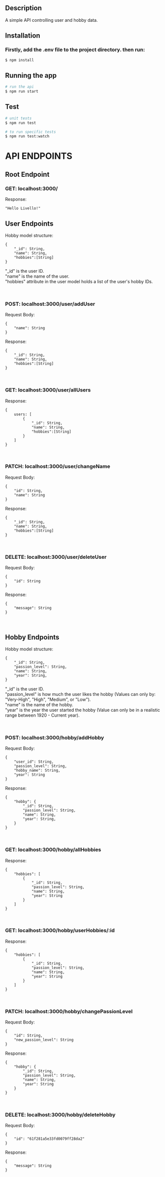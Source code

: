 ## Description

A simple API controlling user and hobby data.

## Installation

### Firstly, add the .env file to the project directory. then run:

```bash
$ npm install
```

## Running the app

```bash
# run the api
$ npm run start
```

## Test

```bash
# unit tests
$ npm run test

# to run specific tests
$ npm run test:watch
```

# API ENDPOINTS

## Root Endpoint

### GET: localhost:3000/

Response:

```
"Hello Livello!"
```

## User Endpoints

Hobby model structure:

```
{
    "_id": String,
    "name": String,
    "hobbies":[String]
}
```

"\_id" is the user ID.\
"name" is the name of the user.\
"hobbies" attribute in the user model holds a list of the user's hobby IDs.

<br />

### POST: localhost:3000/user/addUser

Request Body:

```
{
    "name": String
}
```

Response:

```
{
    "_id": String,
    "name": String,
    "hobbies":[String]
}
```

<br />

### GET: localhost:3000/user/allUsers

Response:

```
{
    users: [
        {
            "_id": String,
            "name": String,
            "hobbies":[String]
        }
    ]
}
```

<br />

### PATCH: localhost:3000/user/changeName

Request Body:

```
{
    "id": String,
    "name": String
}
```

Response:

```
{
    "_id": String,
    "name": String,
    "hobbies":[String]
}
```

<br />

### DELETE: localhost:3000/user/deleteUser

Request Body:

```
{
    "id": String
}
```

Response:

```
{
    "message": String
}
```

<br />

## Hobby Endpoints

Hobby model structure:

```
{
    "_id": String,
    "passion_level": String,
    "name": String,
    "year": String,
}
```

"\_id" is the user ID.\
"passion_level" is how much the user likes the hobby (Values can only by: "Very-High", "High", "Medium", or "Low").\
"name" is the name of the hobby.\
"year" is the year the user started the hobby (Value can only be in a realistic range between 1920 - Current year).

<br />

### POST: localhost:3000/hobby/addHobby

Request Body:

```
{
    "user_id": String,
    "passion_level": String,
    "hobby_name": String,
    "year": String
}
```

Response:

```
{
    "hobby": {
        "_id": String,
        "passion_level": String,
        "name": String,
        "year": String,
    }
}
```

<br />

### GET: localhost:3000/hobby/allHobbies

Response:

```
{
    "hobbies": [
        {
            "_id": String,
            "passion_level": String,
            "name": String,
            "year": String
        }
    ]
}
```

<br />

### GET: localhost:3000/hobby/userHobbies/:id

Response:

```
{
    "hobbies": [
        {
            "_id": String,
            "passion_level": String,
            "name": String,
            "year": String
        }
    ]
}
```

<br />

### PATCH: localhost:3000/hobby/changePassionLevel

Request Body:

```
{
    "id": String,
    "new_passion_level": String
}
```

Response:

```
{
    "hobby": {
        "_id": String,
        "passion_level": String,
        "name": String,
        "year": String
    }
}
```

<br />

### DELETE: localhost:3000/hobby/deleteHobby

Request Body:

```
{
    "id": "61f281a5e33fd0079ff28da2"
}
```

Response:

```
{
    "message": String
}
```

<br />
